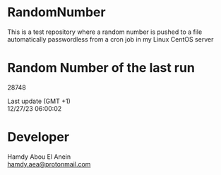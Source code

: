 # RandomNumber    
This is a test repository where a random number is pushed to a file automatically passwordless from a cron job in my Linux CentOS server    
# Random Number of the last run   
28748
      
Last update (GMT +1)    
12/27/23 06:00:02
# Developer    
Hamdy Abou El Anein   
hamdy.aea@protonmail.com
